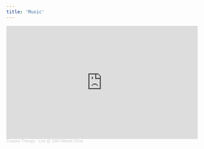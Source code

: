 ```yaml
---
title: 'Music'
---
```


<iframe width="100%" height="300" scrolling="no" frameborder="no" allow="autoplay" src="https://w.soundcloud.com/player/?url=https%3A//api.soundcloud.com/playlists/1690750659&color=%23a0a0a0&auto_play=false&hide_related=false&show_comments=true&show_user=true&show_reposts=false&show_teaser=true&visual=true"></iframe>

<div style="font-size: 10px; color: #cccccc;line-break: anywhere;word-break: normal;overflow: hidden;white-space: nowrap;text-overflow: ellipsis; font-family: Interstate,Lucida Grande,Lucida Sans Unicode,Lucida Sans,Garuda,Verdana,Tahoma,sans-serif;font-weight: 100;">
<a href="https://soundcloud.com/couples-therapy-band" title="Couples Therapy" target="_blank" style="color: #cccccc; text-decoration: none;">Couples Therapy</a> · <a href="https://soundcloud.com/couples-therapy-band/sets/live-1084-atlantic-drive" title="Live @ 1084 Atlantic Drive" target="_blank" style="color: #cccccc; text-decoration: none;">Live @ 1084 Atlantic Drive</a>
</div>
